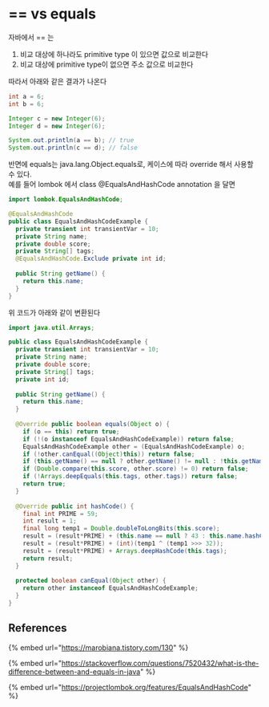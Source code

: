 # == vs equals

자바에서 == 는

1. 비교 대상에 하나라도 primitive type 이 있으면 값으로 비교한다
2. 비교 대상에 primitive type이 없으면 주소 값으로 비교한다

따라서 아래와 같은 결과가 나온다

```java
int a = 6;
int b = 6;

Integer c = new Integer(6);
Integer d = new Integer(6);

System.out.println(a == b); // true
System.out.println(c == d); // false
```

반면에 equals는 java.lang.Object.equals로, 케이스에 따라 override 해서 사용할 수 있다.  
예를 들어 lombok 에서 class @EqualsAndHashCode annotation 을 달면

```java
import lombok.EqualsAndHashCode;

@EqualsAndHashCode
public class EqualsAndHashCodeExample {
  private transient int transientVar = 10;
  private String name;
  private double score;
  private String[] tags;
  @EqualsAndHashCode.Exclude private int id;
  
  public String getName() {
    return this.name;
  }
}
```

위 코드가 아래와 같이 변환된다

```java
import java.util.Arrays;

public class EqualsAndHashCodeExample {
  private transient int transientVar = 10;
  private String name;
  private double score;
  private String[] tags;
  private int id;
  
  public String getName() {
    return this.name;
  }
  
  @Override public boolean equals(Object o) {
    if (o == this) return true;
    if (!(o instanceof EqualsAndHashCodeExample)) return false;
    EqualsAndHashCodeExample other = (EqualsAndHashCodeExample) o;
    if (!other.canEqual((Object)this)) return false;
    if (this.getName() == null ? other.getName() != null : !this.getName().equals(other.getName())) return false;
    if (Double.compare(this.score, other.score) != 0) return false;
    if (!Arrays.deepEquals(this.tags, other.tags)) return false;
    return true;
  }
  
  @Override public int hashCode() {
    final int PRIME = 59;
    int result = 1;
    final long temp1 = Double.doubleToLongBits(this.score);
    result = (result*PRIME) + (this.name == null ? 43 : this.name.hashCode());
    result = (result*PRIME) + (int)(temp1 ^ (temp1 >>> 32));
    result = (result*PRIME) + Arrays.deepHashCode(this.tags);
    return result;
  }
  
  protected boolean canEqual(Object other) {
    return other instanceof EqualsAndHashCodeExample;
  }
} 
```

## References

{% embed url="https://marobiana.tistory.com/130" %}

{% embed url="https://stackoverflow.com/questions/7520432/what-is-the-difference-between-and-equals-in-java" %}

{% embed url="https://projectlombok.org/features/EqualsAndHashCode" %}



